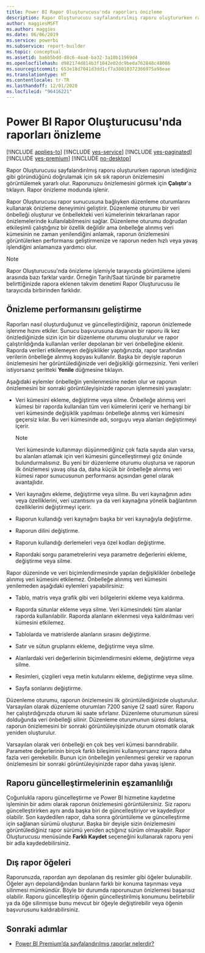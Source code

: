 ```yaml
---
title: Power BI Rapor Oluşturucusu'nda raporları önizleme
description: Rapor Oluşturucusu sayfalandırılmış raporu oluştururken raporun istediğiniz gibi göründüğünü doğrulamak için sık sık raporun önizlemesini görüntülemek yararlı olur.
author: maggiesMSFT
ms.author: maggies
ms.date: 06/06/2019
ms.service: powerbi
ms.subservice: report-builder
ms.topic: conceptual
ms.assetid: ba6b5bdd-d8c6-4aa8-ba32-3a10b11969d4
ms.openlocfilehash: d982174d814b3f1042e02dc9beda762848c48086
ms.sourcegitcommit: 653e18d7041d3dd1cf7a38010372366975a98eae
ms.translationtype: HT
ms.contentlocale: tr-TR
ms.lasthandoff: 12/01/2020
ms.locfileid: "96416221"
---
```

# <a name="previewing-reports-in-power-bi-report-builder"></a>Power BI Rapor Oluşturucusu'nda raporları önizleme

[!INCLUDE [applies-to](../includes/applies-to.md)] [!INCLUDE [yes-service](../includes/yes-service.md)] [!INCLUDE [yes-paginated](../includes/yes-paginated.md)] [!INCLUDE [yes-premium](../includes/yes-premium.md)] [!INCLUDE [no-desktop](../includes/no-desktop.md)] 

Rapor Oluşturucusu sayfalandırılmış raporu oluştururken raporun istediğiniz gibi göründüğünü doğrulamak için sık sık raporun önizlemesini görüntülemek yararlı olur. Raporunuzu önizlemesini görmek için **Çalıştır**'a tıklayın. Rapor önizleme modunda işlenir.  
  
 Rapor Oluşturucusu rapor sunucusuna bağlıyken düzenleme oturumlarını kullanarak önizleme deneyimini geliştirir. Düzenleme oturumu bir veri önbelleği oluşturur ve önbellekteki veri kümelerinin tekrarlanan rapor önizlemelerinde kullanılabilmesini sağlar. Düzenleme oturumu doğrudan etkileşimli çalıştığınız bir özellik değildir ama önbelleğe alınmış veri kümesinin ne zaman yenilendiğini anlamak, raporun önizlemesini görüntülerken performansı geliştirmenize ve raporun neden hızlı veya yavaş işlendiğini anlamanıza yardımcı olur.  

  
> [!NOTE]  
> Rapor Oluşturucusu'nda önizleme işlemiyle tarayıcıda görüntüleme işlemi arasında bazı farklar vardır. Örneğin Tarih/Saat türünde bir parametre belirttiğinizde rapora eklenen takvim denetimi Rapor Oluşturucusu ile tarayıcıda birbirinden farklıdır. 
  
## <a name="improving-preview-performance"></a>Önizleme performansını geliştirme  
 Raporları nasıl oluşturduğunuz ve güncelleştirdiğiniz, raporun önizlemede işlenme hızını etkiler. Sunucu başvurusuna dayanan bir raporu ilk kez önizlediğinizde sizin için bir düzenleme oturumu oluşturulur ve rapor çalıştırıldığında kullanılan veriler depolanan bir veri önbelleğine eklenir. Raporda verileri etkilemeyen değişiklikler yaptığınızda, rapor tarafından verilerin önbelleğe alınmış kopyası kullanılır. Başka bir deyişle raporun önizlemesini her görüntülediğinizde veri değişikliği görmezsiniz. Yeni verileri istiyorsanız şeritteki **Yenile** düğmesine tıklayın.  
  
 Aşağıdaki eylemler önbelleğin yenilenmesine neden olur ve raporun önizlemesini bir sonraki görüntüleyişinizde raporun işlenmesini yavaşlatır:  
  
-   Veri kümesini ekleme, değiştirme veya silme. Önbelleğe alınmış veri kümesi bir raporda kullanılan tüm veri kümelerini içerir ve herhangi bir veri kümesinde değişiklik yapılması önbelleğe alınmış veri kümesini geçersiz kılar. Bu veri kümesinde adı, sorguyu veya alanları değiştirmeyi içerir.  
  
    > [!NOTE]  
    >  Veri kümesinde kullanmayı düşünmediğiniz çok fazla sayıda alan varsa, bu alanları atlamak için veri kümesini güncelleştirmeyi göz önünde bulundurmalısınız. Bu yeni bir düzenleme oturumu oluştursa ve raporun ilk önizlemesi yavaş olsa da, daha küçük bir önbelleğe alınmış veri kümesi rapor sunucusunun performansı açısından genel olarak avantajlıdır.  
  
-   Veri kaynağını ekleme, değiştirme veya silme. Bu veri kaynağının adını veya özelliklerini, veri uzantısını ya da veri kaynağına yönelik bağlantının özelliklerini değiştirmeyi içerir.  
  
-   Raporun kullandığı veri kaynağını başka bir veri kaynağıyla değiştirme.  
  
-   Raporun dilini değiştirme.  
  
-   Raporun kullandığı derlemeleri veya özel kodları değiştirme.  
  
-   Rapordaki sorgu parametrelerini veya parametre değerlerini ekleme, değiştirme veya silme.  
  
 Rapor düzeninde ve veri biçimlendirmesinde yapılan değişiklikler önbelleğe alınmış veri kümesini etkilemez. Önbelleğe alınmış veri kümesini yenilemeden aşağıdaki eylemleri yapabilirsiniz:  
  
-   Tablo, matris veya grafik gibi veri bölgelerini ekleme veya kaldırma.  
  
-   Raporda sütunlar ekleme veya silme. Veri kümesindeki tüm alanlar raporda kullanılabilir. Raporda alanların eklenmesi veya kaldırılması veri kümesini etkilemez.  
  
-   Tablolarda ve matrislerde alanların sırasını değiştirme.  
  
-   Satır ve sütun gruplarını ekleme, değiştirme veya silme.  
  
-   Alanlardaki veri değerlerinin biçimlendirmesini ekleme, değiştirme veya silme.  
  
-   Resimleri, çizgileri veya metin kutularını ekleme, değiştirme veya silme.  
  
-   Sayfa sonlarını değiştirme.  
  
Düzenleme oturumu, raporun önizlemesini ilk görüntülediğinizde oluşturulur. Varsayılan olarak düzenleme oturumları 7200 saniye (2 saat) sürer. Raporu her çalıştırdığınızda oturum iki saate sıfırlanır. Düzenleme oturumunun süresi dolduğunda veri önbelleği silinir. Düzenleme oturumunun süresi dolarsa, raporun önizlemesini bir sonraki görüntüleyişinizde oturum otomatik olarak yeniden oluşturulur.
  
Varsayılan olarak veri önbelleği en çok beş veri kümesi barındırabilir. Parametre değerlerinin birçok farklı bileşimini kullanıyorsanız rapora daha fazla veri gerekebilir. Bunun için önbelleğin yenilenmesi gerekir ve raporun önizlemesini bir sonraki görüntüleyişinizde rapor daha yavaş işlenir. 
  
## <a name="concurrency-of-report-updates"></a>Raporu güncelleştirmelerinin eşzamanlılığı  
Çoğunlukla raporu güncelleştirme ve Power BI hizmetine kaydetme işleminin bir adımı olarak raporun önizlemesini görüntülersiniz. Siz raporu güncelleştirirken aynı anda başka biri de güncelleştiriyor ve kaydediyor olabilir. Son kaydedilen rapor, daha sonra görüntüleme ve güncelleştirme için sağlanan sürümü oluşturur. Başka bir deyişle sizin önizlemesini görüntülediğiniz rapor sürümü yeniden açtığınız sürüm olmayabilir. Rapor Oluşturucusu menüsünde **Farklı Kaydet** seçeneğini kullanarak raporu yeni bir adla kaydedebilirsiniz.  
  
## <a name="external-report-items"></a>Dış rapor öğeleri  
 Raporunuzda, rapordan ayrı depolanan dış resimler gibi öğeler bulunabilir. Öğeler ayrı depolandığından bunların farklı bir konuma taşınması veya silinmesi mümkündür. Böyle bir durumda raporunuzun önizlemesi başarısız olabilir. Raporu güncelleştirip öğenin güncelleştirilmiş konumunu belirtebilir ya da öğe silinmişse bunu mevcut bir öğeyle değiştirebilir veya öğenin başvurusunu kaldırabilirsiniz.  
  
## <a name="next-steps"></a>Sonraki adımlar

- [Power BI Premium’da sayfalandırılmış raporlar nelerdir?](paginated-reports-report-builder-power-bi.md)
  
